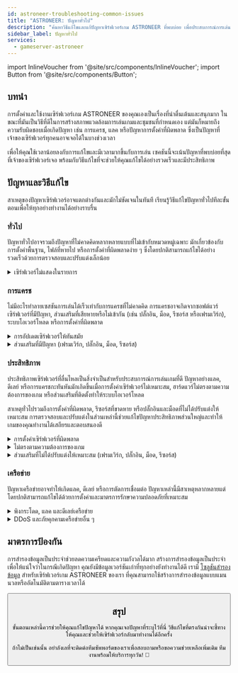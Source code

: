 ```yaml
---
id: astroneer-troubleshooting-common-issues
title: "ASTRONEER: ปัญหาทั่วไป"
description: "ค้นหาวิธีแก้ไขและแก้ปัญหาเซิร์ฟเวอร์เกม ASTRONEER ที่พบบ่อย เพื่อประสบการณ์การเล่นเกมที่ลื่นไหล → เรียนรู้เพิ่มเติมตอนนี้"
sidebar_label: ปัญหาทั่วไป
services:
  - gameserver-astroneer
---
```


import InlineVoucher from '@site/src/components/InlineVoucher';
import Button from '@site/src/components/Button';

## บทนำ

การตั้งค่าและใช้งานเซิร์ฟเวอร์เกม ASTRONEER ของคุณเองเป็นเรื่องที่น่าตื่นเต้นและสนุกมาก ในขณะที่มันเป็นวิธีที่ดีในการสร้างสภาพแวดล้อมการเล่นเกมและชุมชนที่กำหนดเอง แต่มันก็หมายถึงความรับผิดชอบเมื่อเกิดปัญหา เช่น การแครช, แลค หรือปัญหาการตั้งค่าที่ผิดพลาด ซึ่งเป็นปัญหาที่เจ้าของเซิร์ฟเวอร์ทุกคนอาจเจอได้ในบางช่วงเวลา

เพื่อให้คุณใช้เวลาน้อยลงกับการแก้ไขและมีเวลามากขึ้นกับการเล่น เซคชันนี้จะเน้นปัญหาที่พบบ่อยที่สุดที่เจ้าของเซิร์ฟเวอร์เจอ พร้อมกับวิธีแก้ไขที่จะช่วยให้คุณแก้ไขได้อย่างรวดเร็วและมีประสิทธิภาพ


<InlineVoucher />



## ปัญหาและวิธีแก้ไข

สาเหตุของปัญหาเซิร์ฟเวอร์อาจแตกต่างกันและมักไม่ชัดเจนในทันที เรียนรู้วิธีแก้ไขปัญหาทั่วไปทีละขั้นตอนเพื่อให้ทุกอย่างทำงานได้อย่างราบรื่น

### ทั่วไป
ปัญหาทั่วไปอาจรวมถึงปัญหาที่ไม่คาดคิดหลากหลายแบบที่ไม่เข้ากับหมวดหมู่เฉพาะ มักเกี่ยวข้องกับการตั้งค่าพื้นฐาน, ไฟล์ที่หายไป หรือการตั้งค่าที่ผิดพลาดง่าย ๆ ซึ่งโดยปกติสามารถแก้ไขได้อย่างรวดเร็วด้วยการตรวจสอบและปรับแต่งเล็กน้อย

<details>
  <summary>เซิร์ฟเวอร์ไม่แสดงในรายการ</summary>

เซิร์ฟเวอร์ไม่แสดงอาจเกิดขึ้นหากการเริ่มต้นเซิร์ฟเวอร์ไม่สำเร็จ อาจเป็นเพราะการตั้งค่าที่ผิดพลาดหรือไฟล์เสียหาย ข้อมูลเพิ่มเติมมักจะพบได้ในคอนโซลเซิร์ฟเวอร์หรือไฟล์ล็อก นอกจากนี้ควรตรวจสอบให้แน่ใจว่าไม่มีการตั้งค่าตัวกรองผิดพลาดในรายการเซิร์ฟเวอร์ที่ทำให้เซิร์ฟเวอร์ไม่แสดงผล

</details>


### การแครช

ไม่มีอะไรทำลายเซสชันการเล่นได้เร็วเท่ากับการแครชที่ไม่คาดคิด การแครชอาจเกิดจากซอฟต์แวร์เซิร์ฟเวอร์ที่มีปัญหา, ส่วนเสริมที่เสียหายหรือไม่เข้ากัน (เช่น ปลั๊กอิน, ม็อด, รีซอร์ส หรือเฟรมเวิร์ก), ระบบโอเวอร์โหลด หรือการตั้งค่าที่ผิดพลาด

<details>
  <summary>การอัปเดตเซิร์ฟเวอร์ให้ทันสมัย</summary>

การรันเซิร์ฟเวอร์เกมของคุณบนเวอร์ชันล่าสุดเป็นสิ่งสำคัญสำหรับความเสถียร, ความปลอดภัย และความเข้ากันได้ อัปเดตเกม, การเปลี่ยนแปลงเฟรมเวิร์ก หรือการแก้ไขเครื่องมือของบุคคลที่สาม อาจทำให้เกิดปัญหาร้ายแรงหากเซิร์ฟเวอร์ของคุณล้าสมัย

เซิร์ฟเวอร์เกมที่ล้าสมัยอาจเจอการแครช, พฤติกรรมที่ไม่คาดคิด หรือแม้แต่ไม่สามารถเริ่มต้นได้เลย

![img](https://screensaver01.zap-hosting.com/index.php/s/JXLHyHeMJqErHLJ/preview)


</details>

<details>
  <summary>ส่วนเสริมที่มีปัญหา (เฟรมเวิร์ก, ปลั๊กอิน, ม็อด, รีซอร์ส)</summary>

การแครชมักเกิดจากส่วนเสริมที่เสียหายหรือล้าสมัย ไม่ว่าจะเป็นเฟรมเวิร์ก, ปลั๊กอิน, ม็อด หรือรีซอร์ส ปัญหาอาจเกิดขึ้นหากส่วนเสริมไม่เข้ากันกับเวอร์ชันเกมล่าสุดหรือมีบั๊กในโค้ด

สิ่งนี้อาจทำให้เซิร์ฟเวอร์แครช, ค้าง หรือเกิดข้อผิดพลาดโดยไม่คาดคิด โดยเฉพาะเมื่อมีส่วนเสริมที่มีปัญหาหลายตัวทำงานร่วมกัน หากสงสัยว่าส่วนเสริมเป็นสาเหตุ ให้ลองปิดใช้งานชั่วคราวและตรวจสอบว่าเซิร์ฟเวอร์ยังเสถียรหรือไม่ วิธีนี้ช่วยระบุได้ว่าส่วนเสริมตัวไหนเป็นปัญหา

ตรวจสอบให้แน่ใจว่าส่วนเสริมทั้งหมดที่ใช้เป็นเวอร์ชันล่าสุด, มีการดูแลอย่างต่อเนื่อง และทดสอบความเข้ากันได้กับเวอร์ชันเกมปัจจุบัน เพื่อหลีกเลี่ยงการแครชและเวลาหยุดทำงาน

เพื่อแยกสาเหตุของปัญหาการแครช มักจะช่วยได้ถ้าปิดเนื้อหาเสริมชั่วคราว เริ่มจากการตั้งค่าขั้นต่ำและตรวจสอบว่าปัญหายังคงอยู่หรือไม่ หากปัญหาหายไป ให้ค่อย ๆ เปิดส่วนเสริม, ม็อด หรือรีซอร์สทีละตัวพร้อมทดสอบหลังแต่ละขั้นตอน วิธีนี้ช่วยระบุองค์ประกอบที่ก่อปัญหาได้อย่างแม่นยำและทำให้การแก้ไขปัญหาเป็นไปตามหลักฐาน ไม่ใช่แค่การคาดเดา

</details>

### ประสิทธิภาพ

ประสิทธิภาพเซิร์ฟเวอร์ที่ลื่นไหลเป็นสิ่งจำเป็นสำหรับประสบการณ์การเล่นเกมที่ดี ปัญหาอย่างแลค, ดีเลย์ หรือการแครชกะทันหันมักเกิดขึ้นเมื่อการตั้งค่าเซิร์ฟเวอร์ไม่เหมาะสม, ฮาร์ดแวร์ไม่ตรงตามความต้องการของเกม หรือส่วนเสริมที่ติดตั้งทำให้ระบบโอเวอร์โหลด

สาเหตุทั่วไปรวมถึงการตั้งค่าที่ผิดพลาด, รีซอร์สที่ขาดหาย หรือปลั๊กอินและม็อดที่ไม่ได้ปรับแต่งให้เหมาะสม การตรวจสอบและปรับแต่งในส่วนเหล่านี้ช่วยแก้ไขปัญหาประสิทธิภาพส่วนใหญ่และทำให้เกมของคุณทำงานได้เสถียรและตอบสนองดี

<details>
  <summary>การตั้งค่าเซิร์ฟเวอร์ที่ผิดพลาด</summary>

การตั้งค่าเซิร์ฟเวอร์ที่ไม่ถูกต้องหรือปรับแต่งไม่ดีอาจทำให้ใช้ทรัพยากรมากขึ้นและก่อให้เกิดปัญหาประสิทธิภาพ เช่น แลคหรือกระตุก ตรวจสอบให้แน่ใจว่าค่าการตั้งค่าของคุณตรงกับคำแนะนำสำหรับเกมและขนาดเซิร์ฟเวอร์ของคุณ ทบทวนและปรับแต่งหากจำเป็นเพื่อให้เซิร์ฟเวอร์ทำงานได้อย่างมีประสิทธิภาพที่สุด

คุณสามารถเปลี่ยนการตั้งค่าได้ผ่านเมนู **Settings** หรือโดยตรงในไฟล์การตั้งค่าภายใต้ **Configs** ในเว็บอินเทอร์เฟซของคุณ

</details>

<details>
  <summary>ไม่ตรงตามความต้องการของเกม</summary>

เพื่อให้เซิร์ฟเวอร์เกมของคุณทำงานได้อย่างราบรื่นและเชื่อถือได้ จำเป็นต้องเลือกการตั้งค่าที่ตรงกับความต้องการของโปรเจกต์ที่วางแผนไว้ ความต้องการอาจแตกต่างกันมากขึ้นอยู่กับเกม, การใช้ส่วนเสริมเช่นม็อด, ปลั๊กอิน หรือรีซอร์ส และจำนวนผู้เล่นที่คาดหวัง

ZAP-Hosting มีการแนะนำการตั้งค่าขั้นต่ำในระหว่างกระบวนการสั่งซื้อ ข้อแนะนำเหล่านี้อิงจากกรณีการใช้งานทั่วไปและออกแบบมาเพื่อช่วยคุณหลีกเลี่ยงปัญหาประสิทธิภาพที่พบบ่อย เช่น แลค, การแครช หรือเวลาการโหลดนาน

![img](https://screensaver01.zap-hosting.com/index.php/s/87ADJdwNAXxXxdk/preview)

โปรดปฏิบัติตามคำแนะนำเหล่านี้หรือเพิ่มสเปคหากจำเป็นเพื่อความเสถียรที่ดีที่สุดและประสบการณ์ที่ยอดเยี่ยมสำหรับคุณและผู้เล่น นี่เป็นคำแนะนำขั้นต่ำ

ขึ้นอยู่กับขอบเขตของโปรเจกต์และปริมาณเนื้อหาเสริมที่เพิ่มเข้ามา ทรัพยากรที่ต้องการอาจสูงขึ้นตั้งแต่เริ่มต้นหรือเพิ่มขึ้นตามเวลา ในกรณีนี้ การอัปเกรดแพ็กเกจเซิร์ฟเวอร์เกมเป็นวิธีง่าย ๆ เพื่อรับประกันประสิทธิภาพและความเสถียรอย่างต่อเนื่อง

</details>

<details>
  <summary>ส่วนเสริมที่ไม่ได้ปรับแต่งให้เหมาะสม (เฟรมเวิร์ก, ปลั๊กอิน, ม็อด, รีซอร์ส)</summary>

ไม่ใช่ทุกส่วนเสริมที่ถูกสร้างมาโดยคำนึงถึงประสิทธิภาพ ไม่ว่าจะเป็นเฟรมเวิร์ก, ปลั๊กอิน, ม็อด หรือรีซอร์ส การใช้งานที่ไม่ดีอาจทำให้เกิดปัญหาประสิทธิภาพอย่างรุนแรงบนเซิร์ฟเวอร์ของคุณ ในหลายกรณี ฟังก์ชันที่ตั้งใจอาจทำงานได้ แต่การดำเนินการนั้นไม่ประสิทธิภาพ ซับซ้อนเกินไป หรือทำให้เซิร์ฟเวอร์ใช้ทรัพยากรเกินจำเป็น

สิ่งนี้อาจส่งผลให้ใช้ CPU สูง, รั่วไหลของหน่วยความจำ, แลค หรือแม้แต่แครช โดยเฉพาะเมื่อมีส่วนประกอบที่ไม่ได้ปรับแต่งหลายตัวทำงานร่วมกัน ตรวจสอบให้แน่ใจว่าส่วนเสริมได้รับการดูแลอย่างต่อเนื่อง, มีเอกสารครบถ้วน และทดสอบประสิทธิภาพ เมื่อไม่แน่ใจ ให้ดูความคิดเห็นจากชุมชนหรือเฝ้าดูประสิทธิภาพเซิร์ฟเวอร์เพื่อระบุส่วนที่มีปัญหา

เพื่อแยกสาเหตุของปัญหาประสิทธิภาพ มักจะช่วยได้ถ้าปิดเนื้อหาเสริมชั่วคราว เริ่มจากการตั้งค่าขั้นต่ำและตรวจสอบว่าปัญหายังคงอยู่หรือไม่ หากปัญหาหายไป ให้ค่อย ๆ เปิดส่วนเสริม, ม็อด หรือรีซอร์สทีละตัวพร้อมทดสอบหลังแต่ละขั้นตอน วิธีนี้ช่วยระบุองค์ประกอบที่ก่อปัญหาได้อย่างแม่นยำ ไม่ว่าจะเป็นความขัดแย้ง, รั่วไหลของหน่วยความจำ หรือการใช้ทรัพยากรเกินจำเป็น

วิธีนี้ไม่เพียงแต่ช่วยจำกัดสาเหตุที่เป็นไปได้อย่างมีประสิทธิภาพ แต่ยังทำให้การแก้ไขปัญหาของคุณมีพื้นฐานจากหลักฐาน ไม่ใช่แค่การคาดเดา

</details>



### เครือข่าย
ปัญหาเครือข่ายอาจทำให้เกิดแลค, ดีเลย์ หรือการตัดการเชื่อมต่อ ปัญหาเหล่านี้มีสาเหตุหลากหลายแต่โดยปกติสามารถแก้ไขได้ด้วยการตั้งค่าและมาตรการรักษาความปลอดภัยที่เหมาะสม

<details>
  <summary>พิงกระโดด, แลค และดีเลย์เครือข่าย</summary>

พิงกระโดด, แลค และดีเลย์เครือข่ายมักเกิดจากทรัพยากรเซิร์ฟเวอร์จำกัด เช่น พลัง CPU, RAM หรือแบนด์วิดท์ไม่เพียงพอ

ปัญหาเหล่านี้อาจเกิดขึ้นเมื่อเซิร์ฟเวอร์ถูกโอเวอร์โหลดจากจำนวนผู้เล่นสูงหรือสคริปต์และปลั๊กอินที่ใช้ทรัพยากรมาก ปัญหาเครือข่าย เช่น การเดินทางข้อมูลไม่ดี, การโอเวอร์โหลดภายนอก หรือการโฮสต์เซิร์ฟเวอร์ไกลจากฐานผู้เล่น อาจเพิ่มความหน่วงได้อีก

นอกจากนี้ กระบวนการเบื้องหลัง, การเชื่อมต่ออินเทอร์เน็ตไม่เสถียร, การสูญเสียแพ็กเก็ต และซอฟต์แวร์เซิร์ฟเวอร์ที่ล้าสมัยหรือการตั้งค่าผิดพลาด ก็ล้วนส่งผลต่อประสิทธิภาพในเกมได้

ถ้าคุณเจอปัญหาแลคหรือพิงสูงบนเซิร์ฟเวอร์ มีขั้นตอนง่าย ๆ ที่ช่วยปรับปรุงประสิทธิภาพได้ ก่อนอื่น ตรวจสอบให้แน่ใจว่าเซิร์ฟเวอร์ของคุณตรงตามหรือเกินสเปคที่แนะนำสำหรับเกมและโปรเจกต์ของคุณ การเลือกที่ตั้งเซิร์ฟเวอร์ใกล้ฐานผู้เล่นก็ช่วยลดความหน่วงได้เช่นกัน

ถ้าสงสัยว่าปัญหามาจากการเดินทางข้อมูลหรือปัญหาเครือข่ายภายนอก อย่าลังเลที่จะติดต่อทีมซัพพอร์ตของเรา พวกเขาจะช่วยวิเคราะห์สถานการณ์และหาทางแก้ไขที่ดีที่สุดให้คุณ


</details>

<details>
  <summary>DDoS และภัยคุกคามเครือข่ายอื่น ๆ</summary>

เซิร์ฟเวอร์เกมบางครั้งอาจตกเป็นเป้าหมายของกิจกรรมเครือข่ายที่เป็นอันตราย โดยเฉพาะการโจมตีแบบ Distributed Denial of Service (DDoS) การโจมตีเหล่านี้จะส่งทราฟฟิกจำนวนมากเข้าเซิร์ฟเวอร์ ทำให้เกิดแลค, การตัดการเชื่อมต่อ หรือแม้แต่เซิร์ฟเวอร์ล่ม ในบางกรณี ผู้โจมตีอาจพยายามเจาะช่องโหว่เครือข่ายหรือทำให้เซิร์ฟเวอร์ไม่เสถียรด้วยการเชื่อมต่อซ้ำ ๆ หรือรูปแบบข้อมูลที่ผิดปกติ

แม้ว่าภัยคุกคามเหล่านี้ส่วนใหญ่จะอยู่นอกเหนือการควบคุมของผู้ใช้ทั่วไป แต่ ZAP-Hosting มีระบบป้องกันและบรรเทาภัยในตัวเพื่อปกป้องเซิร์ฟเวอร์ของคุณจากการโจมตีทั่วไปและขั้นสูง หากคุณสงสัยว่าเซิร์ฟเวอร์ของคุณถูกโจมตีและเกิดปัญหา ติดต่อทีมซัพพอร์ตของเราเพื่อขอความช่วยเหลือและคำแนะนำเพิ่มเติม

</details>






## มาตรการป้องกัน

การสำรองข้อมูลเป็นประจำช่วยลดความเครียดและความกังวลได้มาก สร้างการสำรองข้อมูลเป็นประจำเพื่อให้แน่ใจว่าในกรณีเกิดปัญหา คุณยังมีข้อมูลเวอร์ชันเก่าที่ทุกอย่างยังทำงานได้ดี เรามี [โซลูชันสำรองข้อมูล](gameserver-backups.md) สำหรับเซิร์ฟเวอร์เกม ASTRONEER ของเรา ที่คุณสามารถใช้สร้างการสำรองข้อมูลแบบแมนนวลหรืออัตโนมัติตามตารางเวลาได้



<Button label="เข้าถึง ZAP-Storage" link="https://zap-hosting.com/en/customer/home/storage/" block/>






## สรุป

ขั้นตอนเหล่านี้ควรช่วยให้คุณแก้ไขปัญหาได้ หากคุณเจอปัญหาที่ระบุไว้ที่นี่ วิธีแก้ไขที่ตรงกันน่าจะชี้ทางให้คุณและช่วยให้เซิร์ฟเวอร์กลับมาทำงานได้อีกครั้ง

ถ้าไม่เป็นเช่นนั้น อย่าลังเลที่จะติดต่อทีมซัพพอร์ตของเราเพื่อสอบถามหรือขอความช่วยเหลือเพิ่มเติม ทีมงานพร้อมให้บริการทุกวัน! 🙂

<InlineVoucher />